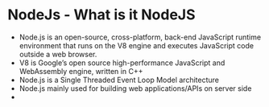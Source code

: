 # NodeJs - What is it NodeJS

-   Node.js is an open-source, cross-platform, back-end JavaScript runtime environment that runs on the V8 engine and executes JavaScript code outside a web browser.
-   V8 is Google’s open source high-performance JavaScript and WebAssembly engine, written in C++
-   Node.js is a Single Threaded Event Loop Model architecture
-   Node.js mainly used for building web applications/APIs on server side
-
